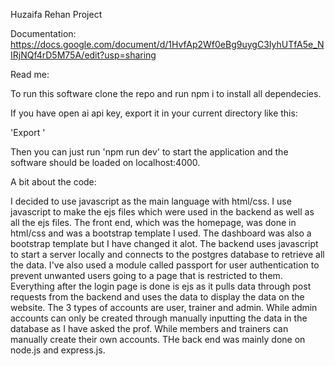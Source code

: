 Huzaifa Rehan
Project 

Documentation: https://docs.google.com/document/d/1HvfAp2Wf0eBg9uygC3IyhUTfA5e_NIRjNQf4rD5M75A/edit?usp=sharing 

Read me:

To run this software clone the repo and run npm i to install all dependecies.

If you have open ai api key, export it in your current directory like this:

'Export <insert key>'

Then you can just run 'npm run dev' to start the application and the software should be loaded on localhost:4000.

A bit about the code:

I decided to use javascript as the main language with html/css. I use javascript to make the ejs files which were used in the backend as well as all the ejs files. The front end, which was the homepage, was done in html/css and was a bootstrap template I used. The dashboard was also a bootstrap template but I have changed it alot. The backend uses javascript to start a server locally and connects to the postgres database to retrieve all the data. I've also used a module called passport for user authentication to prevent unwanted users going to a page that is restricted to them. Everything after the login page is done is ejs as it pulls data through post requests from the backend and uses the data to display the data on the website. The 3 types of accounts are user, trainer and admin. While admin accounts can only be created through manually inputting the data in the database as I have asked the prof. While members and trainers can manually create their own accounts. THe back end was mainly done on node.js and express.js.
